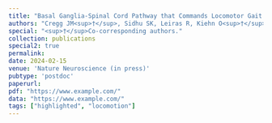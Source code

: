 ```yaml
---
title: "Basal Ganglia-Spinal Cord Pathway that Commands Locomotor Gait Asymmetries in Mice"
authors: "Cregg JM<sup>†</sup>, Sidhu SK, Leiras R, Kiehn O<sup>†</sup>"
special: "<sup>†</sup>Co-corresponding authors."
collection: publications
special2: true
permalink:
date: 2024-02-15
venue: 'Nature Neuroscience (in press)'
pubtype: 'postdoc'
paperurl: 
pdf: "https://www.example.com/"
data: "https://www.example.com/"
tags: ["highlighted", "locomotion"]
---
```

